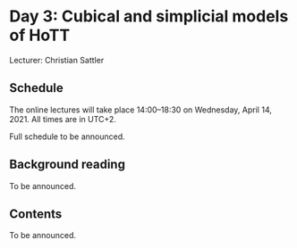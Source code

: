 # Day 3: Cubical and simplicial models of HoTT

Lecturer: Christian Sattler

## Schedule

The online lectures will take place 14:00–18:30 on Wednesday, April 14, 2021.
All times are in UTC+2.

Full schedule to be announced.

## Background reading

To be announced.

## Contents

To be announced.
